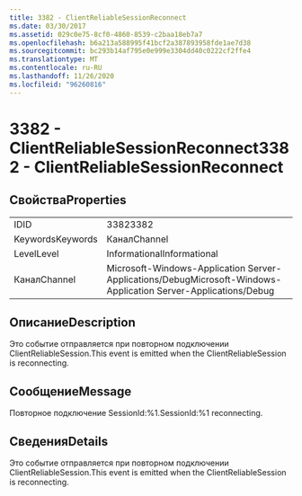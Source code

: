 ```yaml
---
title: 3382 - ClientReliableSessionReconnect
ms.date: 03/30/2017
ms.assetid: 029c0e75-8cf0-4860-8539-c2baa18eb7a7
ms.openlocfilehash: b6a213a588995f41bcf2a387893958fde1ae7d38
ms.sourcegitcommit: bc293b14af795e0e999e3304dd40c0222cf2ffe4
ms.translationtype: MT
ms.contentlocale: ru-RU
ms.lasthandoff: 11/26/2020
ms.locfileid: "96260816"
---
```

# <a name="3382---clientreliablesessionreconnect"></a><span data-ttu-id="115fb-102">3382 - ClientReliableSessionReconnect</span><span class="sxs-lookup"><span data-stu-id="115fb-102">3382 - ClientReliableSessionReconnect</span></span>

## <a name="properties"></a><span data-ttu-id="115fb-103">Свойства</span><span class="sxs-lookup"><span data-stu-id="115fb-103">Properties</span></span>  
  
|||  
|-|-|  
|<span data-ttu-id="115fb-104">ID</span><span class="sxs-lookup"><span data-stu-id="115fb-104">ID</span></span>|<span data-ttu-id="115fb-105">3382</span><span class="sxs-lookup"><span data-stu-id="115fb-105">3382</span></span>|  
|<span data-ttu-id="115fb-106">Keywords</span><span class="sxs-lookup"><span data-stu-id="115fb-106">Keywords</span></span>|<span data-ttu-id="115fb-107">Канал</span><span class="sxs-lookup"><span data-stu-id="115fb-107">Channel</span></span>|  
|<span data-ttu-id="115fb-108">Level</span><span class="sxs-lookup"><span data-stu-id="115fb-108">Level</span></span>|<span data-ttu-id="115fb-109">Informational</span><span class="sxs-lookup"><span data-stu-id="115fb-109">Informational</span></span>|  
|<span data-ttu-id="115fb-110">Канал</span><span class="sxs-lookup"><span data-stu-id="115fb-110">Channel</span></span>|<span data-ttu-id="115fb-111">Microsoft-Windows-Application Server-Applications/Debug</span><span class="sxs-lookup"><span data-stu-id="115fb-111">Microsoft-Windows-Application Server-Applications/Debug</span></span>|  
  
## <a name="description"></a><span data-ttu-id="115fb-112">Описание</span><span class="sxs-lookup"><span data-stu-id="115fb-112">Description</span></span>  

 <span data-ttu-id="115fb-113">Это событие отправляется при повторном подключении ClientReliableSession.</span><span class="sxs-lookup"><span data-stu-id="115fb-113">This event is emitted when the ClientReliableSession is reconnecting.</span></span>  
  
## <a name="message"></a><span data-ttu-id="115fb-114">Сообщение</span><span class="sxs-lookup"><span data-stu-id="115fb-114">Message</span></span>  

 <span data-ttu-id="115fb-115">Повторное подключение SessionId:%1.</span><span class="sxs-lookup"><span data-stu-id="115fb-115">SessionId:%1 reconnecting.</span></span>  
  
## <a name="details"></a><span data-ttu-id="115fb-116">Сведения</span><span class="sxs-lookup"><span data-stu-id="115fb-116">Details</span></span>  

 <span data-ttu-id="115fb-117">Это событие отправляется при повторном подключении ClientReliableSession.</span><span class="sxs-lookup"><span data-stu-id="115fb-117">This event is emitted when the ClientReliableSession is reconnecting.</span></span>
